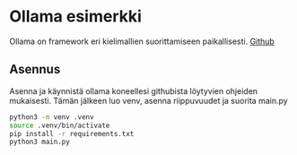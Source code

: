 # Ollama esimerkki

Ollama on framework eri kielimallien suorittamiseen paikallisesti.
[Github](https://github.com/ollama/ollama)

## Asennus

Asenna ja käynnistä ollama koneellesi githubista löytyvien ohjeiden mukaisesti.
Tämän jälkeen luo venv, asenna riippuvuudet ja suorita main.py

```bash
python3 -m venv .venv
source .venv/bin/activate
pip install -r requirements.txt
python3 main.py
```

